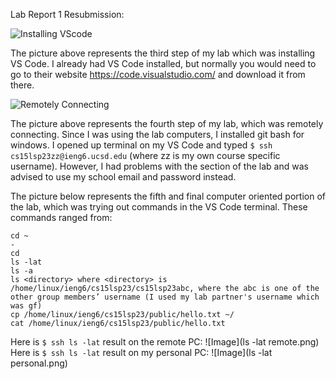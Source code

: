 Lab Report 1 Resubmission:

![Installing VScode](https://user-images.githubusercontent.com/110568727/230855888-73dcdb26-2308-44b4-8d88-2d2fa79c5081.jpg)

The picture above represents the third step of my lab which was installing VS Code. I already had VS Code installed, but normally you would need to go to their website https://code.visualstudio.com/ and download it from there.


![Remotely Connecting](https://user-images.githubusercontent.com/110568727/230855917-8a5d2779-5b1b-4268-a4ef-9b396292b3d1.jpg)

The picture above represents the fourth step of my lab, which was remotely connecting. Since I was using the lab computers, I installed git bash for windows. I opened up terminal on my VS Code and typed `$ ssh cs15lsp23zz@ieng6.ucsd.edu` (where zz is my own course specific username). However, I had problems with the section of the lab and was advised to use my school email and password instead.

The picture below represents the fifth and final computer oriented portion of the lab, which was trying out commands in the VS Code terminal. These commands ranged from: 
````
cd ~ 
- 
cd
ls -lat
ls -a
ls <directory> where <directory> is /home/linux/ieng6/cs15lsp23/cs15lsp23abc, where the abc is one of the other group members’ username (I used my lab partner's username which was gf)
cp /home/linux/ieng6/cs15lsp23/public/hello.txt ~/
cat /home/linux/ieng6/cs15lsp23/public/hello.txt
````

Here is `$ ssh ls -lat` result on the remote PC: ![Image](ls -lat remote.png)
Here is `$ ssh ls -lat` result on my personal PC: ![Image](ls -lat personal.png)
